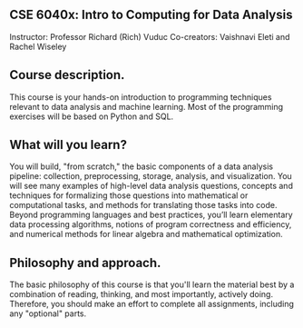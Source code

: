 ## CSE 6040x: Intro to Computing for Data Analysis
Instructor: Professor Richard (Rich) Vuduc
Co-creators: Vaishnavi Eleti and Rachel Wiseley

## Course description.
This course is your hands-on introduction to programming
techniques relevant to data analysis and machine learning. Most of the programming
exercises will be based on Python and SQL.

## What will you learn?
You will build, "from scratch," the basic components of a data
analysis pipeline: collection, preprocessing, storage, analysis, and visualization. You will
see many examples of high-level data analysis questions, concepts and techniques for
formalizing those questions into mathematical or computational tasks, and methods for
translating those tasks into code. Beyond programming languages and best practices,
you’ll learn elementary data processing algorithms, notions of program correctness and
efficiency, and numerical methods for linear algebra and mathematical optimization.

## Philosophy and approach.
The basic philosophy of this course is that you'll learn the
material best by a combination of reading, thinking, and most importantly, actively
doing. Therefore, you should make an effort to complete all assignments, including any
"optional" parts.
